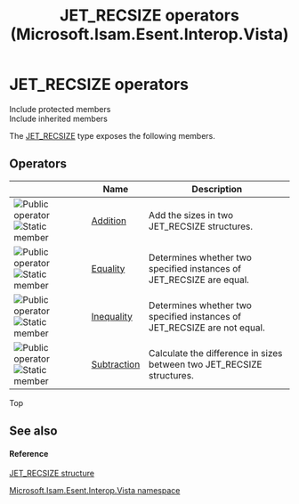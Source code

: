 ﻿---
title: JET_RECSIZE operators (Microsoft.Isam.Esent.Interop.Vista)
TOCTitle: JET_RECSIZE operators
ms:assetid: 56c98252-155c-d738-f75d-65d35d5be50d
ms:mtpsurl: https://msdn.microsoft.com/library/Hh557600(v=EXCHG.10)
ms:contentKeyID: 39512132
ms.date: 07/30/2014
ms.topic: article
---

# JET_RECSIZE operators

Include protected members  
Include inherited members  

The [JET_RECSIZE](./jet-recsize-structure2.md) type exposes the following members.

## Operators

<table>
<thead>
<tr class="header">
<th> </th>
<th>Name</th>
<th>Description</th>
</tr>
</thead>
<tbody>
<tr class="odd">
<td><img src="../images/dn350944.puboperator(exchg.10).gif" title="Public operator" alt="Public operator" /><img src="../images/dn292146.static(exchg.10).gif" title="Static member" alt="Static member" /></td>
<td><a href="hh578675(v=exchg.10).md">Addition</a></td>
<td>Add the sizes in two JET_RECSIZE structures.</td>
</tr>
<tr class="even">
<td><img src="../images/dn350944.puboperator(exchg.10).gif" title="Public operator" alt="Public operator" /><img src="../images/dn292146.static(exchg.10).gif" title="Static member" alt="Static member" /></td>
<td><a href="hh596362(v=exchg.10).md">Equality</a></td>
<td>Determines whether two specified instances of JET_RECSIZE are equal.</td>
</tr>
<tr class="odd">
<td><img src="../images/dn350944.puboperator(exchg.10).gif" title="Public operator" alt="Public operator" /><img src="../images/dn292146.static(exchg.10).gif" title="Static member" alt="Static member" /></td>
<td><a href="hh578809(v=exchg.10).md">Inequality</a></td>
<td>Determines whether two specified instances of JET_RECSIZE are not equal.</td>
</tr>
<tr class="even">
<td><img src="../images/dn350944.puboperator(exchg.10).gif" title="Public operator" alt="Public operator" /><img src="../images/dn292146.static(exchg.10).gif" title="Static member" alt="Static member" /></td>
<td><a href="hh596696(v=exchg.10).md">Subtraction</a></td>
<td>Calculate the difference in sizes between two JET_RECSIZE structures.</td>
</tr>
</tbody>
</table>


Top

## See also

#### Reference

[JET_RECSIZE structure](./jet-recsize-structure2.md)

[Microsoft.Isam.Esent.Interop.Vista namespace](./microsoft.isam.esent.interop.vista-namespace.md)